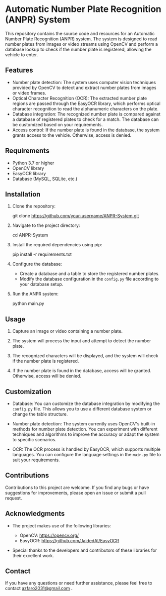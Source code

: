 # Automatic Number Plate Recognition (ANPR) System

This repository contains the source code and resources for an Automatic Number Plate Recognition (ANPR) system. The system is designed to read number plates from images or video streams using OpenCV and perform a database lookup to check if the number plate is registered, allowing the vehicle to enter.

## Features

- Number plate detection: The system uses computer vision techniques provided by OpenCV to detect and extract number plates from images or video frames.
- Optical Character Recognition (OCR): The extracted number plate regions are passed through the EasyOCR library, which performs optical character recognition to read the alphanumeric characters on the plate.
- Database integration: The recognized number plate is compared against a database of registered plates to check for a match. The database can be customized based on your requirements.
- Access control: If the number plate is found in the database, the system grants access to the vehicle. Otherwise, access is denied.

## Requirements

- Python 3.7 or higher
- OpenCV library
- EasyOCR library
- Database (MySQL, SQLite, etc.)

## Installation

1. Clone the repository:

   git clone https://github.com/your-username/ANPR-System.git

2. Navigate to the project directory:

   cd ANPR-System

3. Install the required dependencies using pip:

   pip install -r requirements.txt

4. Configure the database:

   - Create a database and a table to store the registered number plates.
   - Modify the database configuration in the `config.py` file according to your database setup.

5. Run the ANPR system:

   python main.py

## Usage

1. Capture an image or video containing a number plate.

2. The system will process the input and attempt to detect the number plate.

3. The recognized characters will be displayed, and the system will check if the number plate is registered.

4. If the number plate is found in the database, access will be granted. Otherwise, access will be denied.

## Customization

- Database: You can customize the database integration by modifying the `config.py` file. This allows you to use a different database system or change the table structure.

- Number plate detection: The system currently uses OpenCV's built-in methods for number plate detection. You can experiment with different techniques and algorithms to improve the accuracy or adapt the system to specific scenarios.

- OCR: The OCR process is handled by EasyOCR, which supports multiple languages. You can configure the language settings in the `main.py` file to suit your requirements.

## Contributions

Contributions to this project are welcome. If you find any bugs or have suggestions for improvements, please open an issue or submit a pull request.

## Acknowledgments

- The project makes use of the following libraries:
  - OpenCV: https://opencv.org/
  - EasyOCR: https://github.com/JaidedAI/EasyOCR

- Special thanks to the developers and contributors of these libraries for their excellent work.

## Contact

If you have any questions or need further assistance, please feel free to contact azfaro2031@gmail.com .
